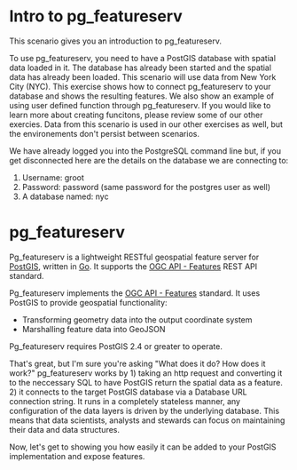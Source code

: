 # Intro to pg_featureserv

This scenario gives you an introduction to pg_featureserv.

To use pg_featureserv, you need to have a PostGIS database with spatial data loaded in it. The database has already been started and the spatial data has already been loaded. This scenario will use data from New York City (NYC). This exercise shows how to connect pg_featureserv to your database and shows the resulting features. We also show an example of using user defined function through pg_featureserv. If you would like to learn more about creating funcitons, please review some of our other exercies. Data from this scenario is used in our other exercises as well, but the environements don't persist between scenarios.

We have already logged you into the PostgreSQL command line but, if you get disconnected here are the details on the database we are connecting to:

1. Username: groot
2. Password: password (same password for the postgres user as well)
3. A database named: nyc

# pg_featureserv

Pg_featureserv is a lightweight RESTful geospatial feature server for [PostGIS](https://postgis.net/), written in [Go](https://golang.org/).
It supports the [OGC API - Features](http://docs.opengeospatial.org/is/17-069r3/17-069r3.html) REST API standard.

Pg_featureserv implements the [OGC API - Features](http://docs.opengeospatial.org/is/17-069r3/17-069r3.html) standard. It uses PostGIS to provide geospatial functionality:
  * Transforming geometry data into the output coordinate system
  * Marshalling feature data into GeoJSON

Pg_featureserv requires PostGIS 2.4 or greater to operate.

That's great, but I'm sure you're asking "What does it do? How does it work?" pg_featureserv works by 1) taking an http request and converting it to the neccessary SQL to have PostGIS return the spatial data as a feature. 2) it connects to the target PostGIS database via a Database URL connection string. It runs in a completely stateless manner, any configuration of the data layers is driven by the underlying database. This means that data scientists, analysts and stewards can focus on maintaining their data and data structures. 

Now, let's get to showing you how easily it can be added to your PostGIS implementation and expose features. 


